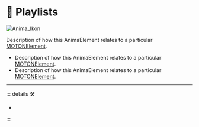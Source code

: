 # 💜 <anima>Playlists</anima>

![Anima_Ikon](/Ikon/Anima_Ikon.png)

 Description of how this <anima>AnimaElement </anima>relates to a particular [<motor>MOTONElement</motor>](/encyclopedia/MOTON/MOTONOverview).

- Description of how this <anima>AnimaElement </anima>relates to a particular [<motor>MOTONElement</motor>](/encyclopedia/MOTON/MOTONOverview).
- Description of how this <anima>AnimaElement </anima>relates to a particular [<motor>MOTONElement</motor>](/encyclopedia/MOTON/MOTONOverview).

---

<!-- =================================================== -->
<!-- =================================================== -->
<!-- =================================================== -->
<!-- =================================================== -->
<!-- =================================================== -->
::: details 🛠

-

:::

